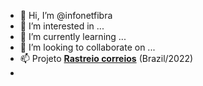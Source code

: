 - 👋 Hi, I’m @infonetfibra
- 👀 I’m interested in ...
- 🌱 I’m currently learning ...
- 💞️ I’m looking to collaborate on ...
- 📫 Projeto [**Rastreio correios**](https://rastrearcorreios.net) (Brazil/2022)
- 

<!---
infonetfibra/infonetfibra is a ✨ special ✨ repository because its `README.md` (this file) appears on your GitHub profile.
You can click the Preview link to take a look at your changes.
--->
